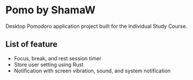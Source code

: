 # Pomo by ShamaW

Desktop Pomodoro application project built for the Individual Study Course.

## List of feature
- Focus, break, and rest session timer
- Store user setting using Rust
- Notification with screen vibration, sound, and system notification
